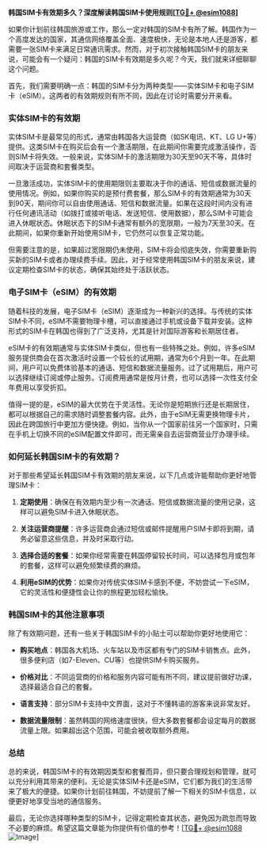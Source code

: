 **韩国SIM卡有效期多久？深度解读韩国SIM卡使用规则[[TG💪+ @esim1088](https://t.me/s/esim1088)]**

如果你计划前往韩国旅游或工作，那么一定对韩国的SIM卡有所了解。韩国作为一个高度发达的国家，其通信网络覆盖全面、速度极快，无论是本地人还是游客，都需要一张SIM卡来满足日常通讯需求。然而，对于初次接触韩国SIM卡的朋友来说，可能会有一个疑问：韩国的SIM卡有效期是多久呢？今天，我们就来详细聊聊这个问题。

首先，我们需要明确一点：韩国的SIM卡分为两种类型——实体SIM卡和电子SIM卡（eSIM）。这两者的有效期规则有所不同，因此在讨论时需要分开来看。

### 实体SIM卡的有效期

实体SIM卡是最常见的形式，通常由韩国各大运营商（如SK电讯、KT、LG U+等）提供。这类SIM卡在购买后会有一个激活期限，在此期间你需要完成激活操作，否则SIM卡将失效。一般来说，实体SIM卡的激活期限为30天至90天不等，具体时间取决于运营商和套餐类型。

一旦激活成功，实体SIM卡的使用期限则主要取决于你的通话、短信或数据流量的使用情况。例如，如果你购买的是预付费套餐，那么SIM卡的有效期通常为30天到90天，期间你可以自由使用通话、短信和数据流量。如果在这段时间内没有进行任何通讯活动（如拨打或接听电话、发送短信、使用数据），那么SIM卡可能会进入休眠状态。休眠状态下的SIM卡通常有额外的宽限期，一般为7天至30天。在此期间，如果你重新开始使用SIM卡，它仍然可以恢复正常功能。

但需要注意的是，如果超过宽限期仍未使用，SIM卡将会彻底失效，你需要重新购买新的SIM卡或者办理续费手续。因此，对于经常使用韩国SIM卡的朋友来说，建议定期检查SIM卡的状态，确保其始终处于活跃状态。

### 电子SIM卡（eSIM）的有效期

随着科技的发展，电子SIM卡（eSIM）逐渐成为一种新兴的选择。与传统的实体SIM卡不同，eSIM不需要物理卡槽，可以直接通过手机或设备下载并安装。这种形式的SIM卡在韩国也得到了广泛支持，尤其是针对国际游客和长期居住者。

eSIM卡的有效期通常与实体SIM卡类似，但也有一些特殊之处。例如，许多eSIM服务提供商会在首次激活时设置一个较长的试用期，通常为6个月到一年。在此期间，用户可以免费体验基本的通话、短信和数据流量服务。过了试用期后，用户可以选择继续订阅或停止服务。订阅费用通常是按月计费，也可以选择一次性支付全年费用以享受折扣。

值得一提的是，eSIM的最大优势在于灵活性。无论你是短期旅行还是长期居住，都可以根据自己的需求随时调整套餐内容。此外，由于eSIM无需更换物理卡片，因此在跨国旅行中更加方便快捷。例如，当你从一个国家前往另一个国家时，只需在手机上切换不同的eSIM配置文件即可，而无需亲自去运营商营业厅办理手续。

### 如何延长韩国SIM卡的有效期？

对于那些希望延长韩国SIM卡有效期的朋友来说，以下几点或许能帮助你更好地管理SIM卡：

1. **定期使用**：确保在有效期内至少有一次通话、短信或数据流量的使用记录，这样可以避免SIM卡进入休眠状态。
   
2. **关注运营商提醒**：许多运营商会通过短信或邮件提醒用户SIM卡即将到期，请务必留意这些信息，并及时采取行动。

3. **选择合适的套餐**：如果你经常需要在韩国停留较长时间，可以选择包月或包年的套餐，这样可以避免频繁续费的麻烦。

4. **利用eSIM的优势**：如果你对传统实体SIM卡感到不便，不妨尝试一下eSIM，它的灵活性和便捷性会让你的旅程更加轻松愉快。

### 韩国SIM卡的其他注意事项

除了有效期问题，还有一些关于韩国SIM卡的小贴士可以帮助你更好地使用它：

- **购买地点**：韩国各大机场、火车站以及市区都有专门的SIM卡销售点。此外，很多便利店（如7-Eleven、CU等）也提供SIM卡购买服务。
  
- **价格对比**：不同运营商的价格和服务内容可能有所不同，建议提前做好功课，选择最适合自己的套餐。

- **语言支持**：部分SIM卡支持中文界面，这对于不懂韩语的游客来说非常友好。

- **数据流量限制**：虽然韩国的网络速度很快，但大多数套餐都会设定每月的数据流量上限。如果超出这个范围，可能会被收取额外费用。

### 总结

总的来说，韩国SIM卡的有效期因类型和套餐而异，但只要合理规划和管理，就可以充分利用其带来的便利。无论是实体SIM卡还是eSIM，它们都为我们的生活带来了极大的便捷。如果你计划前往韩国，不妨提前了解一下相关的SIM卡信息，以便更好地享受当地的通信服务。

最后，无论你选择哪种类型的SIM卡，记得定期检查其状态，避免因为疏忽而导致不必要的麻烦。希望这篇文章能为你提供有价值的参考！[[TG💪+ @esim1088](https://t.me/s/esim1088) ![Image](https://i.postimg.cc/4NQfJmqS/Snipaste-2025-05-13-00-14-12.png)]